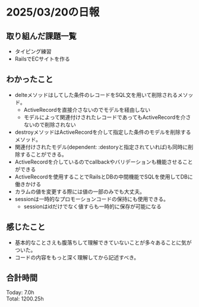 # 2025/03/20の日報
## 取り組んだ課題一覧
* タイピング練習
*  RailsでECサイトを作る
## わかったこと
* delteメソッドはしてした条件のレコードをSQL文を用いて削除されるメソッド。
  *  ActiveRecordを直接介さないのでモデルを経由しない
  *  モデルによって関連付けされたレコードであってもActiveRecordを介さないので削除されない
*  destroyメソッドはActiveRecordを介して指定した条件のモデルを削除するメソッド。
  *  関連付けされたモデル(dependent: :destoryと指定されていれば)も同時に削除することができる。
  *  ActiveRecordを介しているのでcallbackやバリデーションも機能させることができる
  *  ActiveRecordを使用することでRailsとDBの中間機能でSQLを使用してDBに働きかける
* カラムの値を変更する際には値の一部のみでも大丈夫。
* sessionは一時的なプロモーションコードの保持にも使用できる。
  * sessionはidだけでなく値すらも一時的に保存が可能になる   
## 感じたこと
* 基本的なことさえも腹落ちして理解できていないことが多々あることに気がついた。
* コードの内容をもっと深く理解してから記述すべき。
## 合計時間 
Today: 7.0h<br>
Total: 1200.25h
